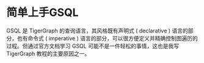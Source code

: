 # 简单上手GSQL

GSQL 是 TigerGraph 的查询语言，其风格既有声明式 \( declarative \) 语言的部分，也有命令式 \( imperative \)  语言的部分，可以很方便定义并精确控制图遍历的过程。但通过官方文档学习 GSQL 可能不是一件轻松的事情，这也是我写 TigerGraph 教程的主要原因之一。



